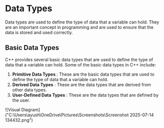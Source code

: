 # Data Types

Data types are used to define the type of data that a variable can hold. 
They are an important concept in programming and are used to ensure that the data is stored and used correctly.

## Basic Data Types

C++ provides several basic data types that are used to define the type of data that a variable can hold. Some of the basic data types in C++ include:

1. **Primitive Data Types** : These are the basic data types that are used to define the type of data that a variable can hold.
2. **Derived Data Types** : These are the data types that are derived from other data types.
3. **User-Defined Data Types** : These are the data types that are defined by the user.

![Visual Diagram]("C:\Users\ayush\OneDrive\Pictures\Screenshots\Screenshot 2025-07-14 134432.png")

